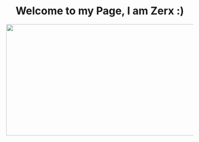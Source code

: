<center>
<h1>Welcome to my Page, I am Zerx :)</h1>
</center>
 
 <div align="center">
  <img src="https://media.discordapp.net/attachments/736668895838208061/973288180654669834/Kofola_Spin.gif" width="600" height="300"/>
</div>
